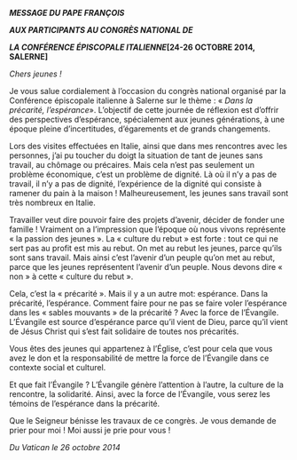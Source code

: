 ***MESSAGE DU PAPE FRANÇOIS***

***AUX PARTICIPANTS AU CONGRÈS NATIONAL DE***

***LA CONFÉRENCE ÉPISCOPALE ITALIENNE*\[24-26 OCTOBRE 2014, SALERNE\]**

*Chers jeunes !*

Je vous salue cordialement à l’occasion du congrès national organisé par la Conférence épiscopale italienne à Salerne sur le thème : « *Dans la précarité, l’espérance*». L’objectif de cette journée de réflexion est d’offrir des perspectives d’espérance, spécialement aux jeunes générations, à une époque pleine d’incertitudes, d’égarements et de grands changements.

Lors des visites effectuées en Italie, ainsi que dans mes rencontres avec les personnes, j’ai pu toucher du doigt la situation de tant de jeunes sans travail, au chômage ou précaires. Mais cela n’est pas seulement un problème économique, c’est un problème de dignité. Là où il n’y a pas de travail, il n’y a pas de dignité, l’expérience de la dignité qui consiste à ramener du pain à la maison ! Malheureusement, les jeunes sans travail sont très nombreux en Italie.

Travailler veut dire pouvoir faire des projets d’avenir, décider de fonder une famille ! Vraiment on a l’impression que l’époque où nous vivons représente « la passion des jeunes ». La « culture du rebut » est forte : tout ce qui ne sert pas au profit est mis au rebut. On met au rebut les jeunes, parce qu’ils sont sans travail. Mais ainsi c’est l’avenir d’un peuple qu’on met au rebut, parce que les jeunes représentent l’avenir d’un peuple. Nous devons dire « non » à cette « culture du rebut ».

Cela, c’est la « précarité ». Mais il y a un autre mot: espérance. Dans la précarité, l’espérance. Comment faire pour ne pas se faire voler l’espérance dans les « sables mouvants » de la précarité ? Avec la force de l’Évangile. L’Évangile est source d’espérance parce qu’il vient de Dieu, parce qu’il vient de Jésus Christ qui s’est fait solidaire de toutes nos précarités.

Vous êtes des jeunes qui appartenez à l’Église, c’est pour cela que vous avez le don et la responsabilité de mettre la force de l’Évangile dans ce contexte social et culturel.

Et que fait l’Évangile ? L’Évangile génère l’attention à l’autre, la culture de la rencontre, la solidarité. Ainsi, avec la force de l’Évangile, vous serez les témoins de l’espérance dans la précarité.

Que le Seigneur bénisse les travaux de ce congrès. Je vous demande de prier pour moi ! Moi aussi je prie pour vous !

*Du Vatican le 26 octobre 2014*